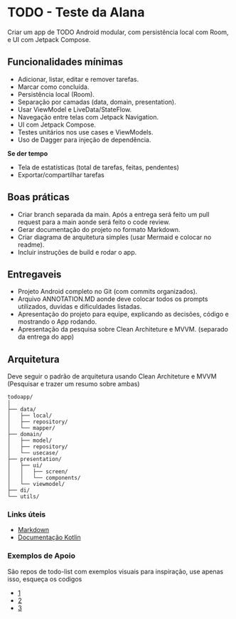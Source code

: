 # TODO - Teste da Alana
Criar um app de TODO Android modular, com persistência local com Room, e UI com Jetpack Compose.

## Funcionalidades mínimas
- Adicionar, listar, editar e remover tarefas.
- Marcar como concluída.
- Persistência local (Room).
- Separação por camadas (data, domain, presentation).
- Usar ViewModel e LiveData/StateFlow.
- Navegação entre telas com Jetpack Navigation.
- UI com Jetpack Compose.
- Testes unitários nos use cases e ViewModels.
- Uso de Dagger para injeção de dependência.

**Se der tempo** 
- Tela de estatísticas (total de tarefas, feitas, pendentes)
- Exportar/compartilhar tarefas

## Boas práticas
- Criar branch separada da main. Após a entrega será feito um pull request para a main aonde será feito o code review.
- Gerar documentação do projeto no formato Markdown.
- Criar diagrama de arquitetura simples (usar Mermaid e colocar no readme).
- Incluir instruções de build e rodar o app.


## Entregaveis
- Projeto Android completo no Git (com commits organizados).
- Arquivo ANNOTATION.MD aonde deve colocar todos os prompts utilizados, duvidas e dificuldades listadas.
- Apresentação do projeto para equipe, explicando as decisões, código e mostrando o App rodando.
- Apresentação da pesquisa sobre Clean Architeture e MVVM. (separado da entrega do app)


## Arquitetura
Deve seguir o padrão de arquitetura usando Clean Architeture e MVVM (Pesquisar e trazer um resumo sobre ambas)
```
todoapp/
│
├── data/
│   ├── local/
│   ├── repository/
│   └── mapper/
├── domain/
│   ├── model/
│   ├── repository/
│   └── usecase/
├── presentation/
│   ├── ui/
│   │   ├── screen/
│   │   └── components/
│   └── viewmodel/
├── di/
└── utils/
```

### Links úteis
- [Markdown](https://www.markdownguide.org/cheat-sheet/)
- [Documentação Kotlin](https://kotlinlang.org/docs/home.html)


### Exemplos de Apoio
São repos de todo-list com exemplos visuais para inspiração, use apenas isso, esqueça os codigos
- [1](https://github.com/jouwdan/Todo)
- [2](https://github.com/garg-lucifer/ToDoListApp)
- [3](https://github.com/Coding-Meet/Todo-App)

